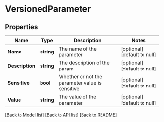 # VersionedParameter

## Properties
Name | Type | Description | Notes
------------ | ------------- | ------------- | -------------
**Name** | **string** | The name of the parameter | [optional] [default to null]
**Description** | **string** | The description of the param | [optional] [default to null]
**Sensitive** | **bool** | Whether or not the parameter value is sensitive | [optional] [default to null]
**Value** | **string** | The value of the parameter | [optional] [default to null]

[[Back to Model list]](../README.md#documentation-for-models) [[Back to API list]](../README.md#documentation-for-api-endpoints) [[Back to README]](../README.md)

